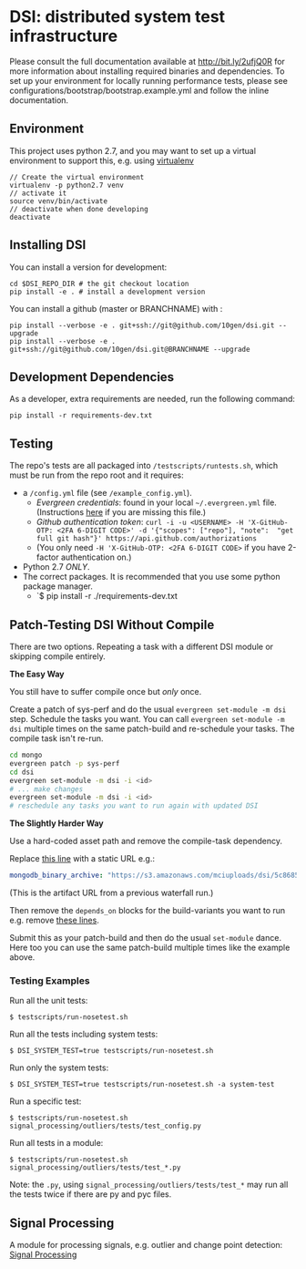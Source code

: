 # DSI: distributed system test infrastructure
Please consult the full documentation available at http://bit.ly/2ufjQ0R for more information about
installing required binaries and dependencies. To set up your environment for locally running 
performance tests, please see configurations/bootstrap/bootstrap.example.yml and follow the inline documentation.

## Environment

This project uses python 2.7, and you may want to set up a virtual environment to support this, e.g. using [virtualenv](https://virtualenv.pypa.io/en/latest/)
```
// Create the virtual environment
virtualenv -p python2.7 venv
// activate it
source venv/bin/activate
// deactivate when done developing
deactivate
```


## Installing DSI

You can install a version for development:
```
cd $DSI_REPO_DIR # the git checkout location
pip install -e . # install a development version
```

You can install a github (master or BRANCHNAME) with :

```
pip install --verbose -e . git+ssh://git@github.com/10gen/dsi.git --upgrade
pip install --verbose -e . git+ssh://git@github.com/10gen/dsi.git@BRANCHNAME --upgrade
```
## Development Dependencies

As a developer, extra requirements are needed, run the following command:
```
pip install -r requirements-dev.txt
```

## Testing
The repo's tests are all packaged into `/testscripts/runtests.sh`, which must be run from the repo
root and it requires:
 
  - a `/config.yml` file (see `/example_config.yml`).
    - *Evergreen credentials*: found in your local `~/.evergreen.yml` file. 
(Instructions [here](http://evergreen.mongodb.com/settings) if you are missing this file.)
    - *Github authentication token*:
`curl -i -u <USERNAME> -H 'X-GitHub-OTP: <2FA 6-DIGIT CODE>' -d '{"scopes": ["repo"], "note": 
"get full git hash"}' https://api.github.com/authorizations`
    - (You only need `-H 'X-GitHub-OTP: <2FA 6-DIGIT CODE>` if you have 2-factor authentication on.) 
  - Python 2.7 *ONLY*.
  - The correct packages. It is recommended that you use some python package manager.
    - `$ pip install -r ./requirements-dev.txt             


## Patch-Testing DSI Without Compile

There are two options. Repeating a task with a different DSI module or skipping compile entirely.

**The Easy Way**

You still have to suffer compile once but *only* once.

Create a patch of sys-perf and do the usual `evergreen set-module -m dsi` step. Schedule the tasks you want. You can call `evergreen set-module -m dsi` multiple times on the same patch-build and re-schedule your tasks. The compile task isn't re-run.

```sh
cd mongo
evergreen patch -p sys-perf
cd dsi
evergreen set-module -m dsi -i <id>
# ... make changes
evergreen set-module -m dsi -i <id>
# reschedule any tasks you want to run again with updated DSI
```

**The Slightly Harder Way**

Use a hard-coded asset path and remove the compile-task dependency.

Replace [this line](https://github.com/mongodb/mongo/blob/ce3261545db4767f18e390c50d59c6530e948655/etc/system_perf.yml#L231) with a static URL e.g.:

```yaml
mongodb_binary_archive: "https://s3.amazonaws.com/mciuploads/dsi/5c8685d3850e61268dd41be1/447847d93d6e0a21b018d5df45528e815c7c13d8/linux/mongodb-5c8685d3850e61268dd41be1.tar.gz"
```

(This is the artifact URL from a previous waterfall run.)

Then remove the `depends_on` blocks for the build-variants you want to run e.g. remove [these lines](https://github.com/mongodb/mongo/blob/ce3261545db4767f18e390c50d59c6530e948655/etc/system_perf.yml#L1007-L10090).

Submit this as your patch-build and then do the usual `set-module` dance. Here too you can use the same patch-build multiple times like the example above.


### Testing Examples

Run all the unit tests:

    $ testscripts/run-nosetest.sh

Run all the tests including system tests:

    $ DSI_SYSTEM_TEST=true testscripts/run-nosetest.sh

Run only the system tests:

    $ DSI_SYSTEM_TEST=true testscripts/run-nosetest.sh -a system-test

Run a specific test:

    $ testscripts/run-nosetest.sh  signal_processing/outliers/tests/test_config.py 

Run all tests in a module:

    $ testscripts/run-nosetest.sh signal_processing/outliers/tests/test_*.py 

Note: the `.py`, using `signal_processing/outliers/tests/test_*` may run all the tests twice if
there are py and pyc files. 

## Signal Processing

A module for processing signals, e.g. outlier and change point detection: [Signal Processing](signal_processing/README.md)
